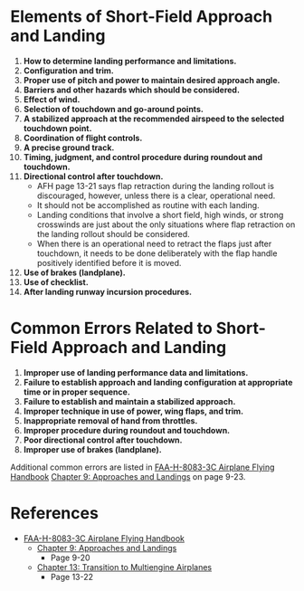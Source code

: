 # Elements of Short-Field Approach and Landing

1. **How to determine landing performance and limitations.**
2. **Configuration and trim.**
3. **Proper use of pitch and power to maintain desired approach angle.**
4. **Barriers and other hazards which should be considered.**
5. **Effect of wind.**
6. **Selection of touchdown and go-around points.**
7. **A stabilized approach at the recommended airspeed to the selected touchdown point.**
8. **Coordination of flight controls.**
9. **A precise ground track.**
10. **Timing, judgment, and control procedure during roundout and touchdown.**
11. **Directional control after touchdown.**
    * AFH page 13-21 says flap retraction during the landing rollout is discouraged, however, unless there is a clear, operational need.
    * It should not be accomplished as routine with each landing.
    * Landing conditions that involve a short field, high winds, or strong crosswinds are just about the only situations where flap retraction on the landing rollout should be considered.
    * When there is an operational need to retract the flaps just after touchdown, it needs to be done deliberately with the flap handle positively identified before it is moved.
12. **Use of brakes (landplane).**
13. **Use of checklist.**
14. **After landing runway incursion procedures.**

# Common Errors Related to Short-Field Approach and Landing

1. **Improper use of landing performance data and limitations.**
2. **Failure to establish approach and landing configuration at appropriate time or in proper sequence.**
3. **Failure to establish and maintain a stabilized approach.**
4. **Improper technique in use of power, wing flaps, and trim.**
5. **Inappropriate removal of hand from throttles.**
6. **Improper procedure during roundout and touchdown.**
7. **Poor directional control after touchdown.**
8. **Improper use of brakes (landplane).**

Additional common errors are listed in [FAA-H-8083-3C Airplane Flying Handbook](https://www.faa.gov/regulations_policies/handbooks_manuals/aviation/airplane_handbook) [Chapter 9: Approaches and Landings](https://www.faa.gov/sites/faa.gov/files/regulations_policies/handbooks_manuals/aviation/airplane_handbook/10_afh_ch9.pdf) on page 9-23.

# References

* [FAA-H-8083-3C Airplane Flying Handbook](https://www.faa.gov/regulations_policies/handbooks_manuals/aviation/airplane_handbook)
  * [Chapter 9: Approaches and Landings](https://www.faa.gov/sites/faa.gov/files/regulations_policies/handbooks_manuals/aviation/airplane_handbook/10_afh_ch9.pdf)
    * Page 9-20
  * [Chapter 13: Transition to Multiengine Airplanes](https://www.faa.gov/sites/faa.gov/files/regulations_policies/handbooks_manuals/aviation/airplane_handbook/14_afh_ch13.pdf)
    * Page 13-22
